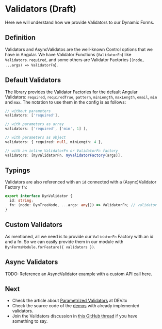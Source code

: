 # Validators (Draft)

Here we will understand how we provide Validators to our Dynamic Forms.

## Definition

Validators and AsyncValidatos are the well-known Control options that we have in Angular.
We have Validator Functions (`ValidatorFn`) like `Validators.required`, and some others are Validator Factories (`(node, ...args) => ValidatorFn`).

## Default Validators

The library provides the Validator Factories for the default Angular Validators: `required`, `requiredTrue`, `pattern`, `minLength`, `maxLength`, `email`, `min` and `max`. The notation to use them in the config is as follows:

```typescript
// without parameters
validators: ['required'],

// with parameters as array
validators: ['required', ['min', 1] ],

// with parameters as object
validators: { required: null, minLength: 4 },

// with an inline ValidatorFn or ValidatorFn factory
validators: [myValidatorFn, myValidatorFactory(args)],
```

## Typings

Validators are also referenced with an `id` connected with a (Async)Validator Factory `fn`:

```typescript
export interface DynValidator {
  id: string;
  fn: (node: DynTreeNode, ...args: any[]) => ValidatorFn; // validator factory
}
```

## Custom Validators

As mentioned, all we need is to provide our `ValidatorFn` Factory with an id and a fn. So we can easily provide them in our module with `DynFormsModule.forFeature({ validators })`.

## Async Validators

TODO: Reference an AsyncValidator example with a custom API call here.

## Next

- Check the article about [Parametrized Validators](https://dev.to/myndpm/parametrized-validators-in-dynamic-forms-5emf) at DEV.to
- Check the source code of the [demos](https://mynd.dev/demos) with already implemented validators.
- Join the Validators discussion in [this GitHub thread](https://github.com/myndpm/open-source/discussions/2) if you have something to say.
